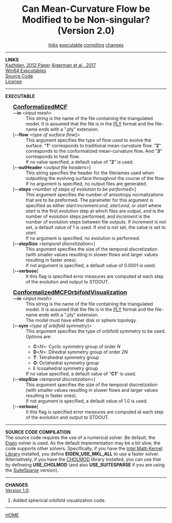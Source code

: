 
<html>
<head>
<title>Conformalized MCF</title>
<SCRIPT TYPE="text/javascript">
<!--
function $()
{
	var elements = new Array();
	for( var i=0 ; i<arguments.length ; i++ )
	{
		var element = arguments[i];
		if( typeof element == 'string' ) element = document.getElementById( element );
		elements.push(element);
	}
	return elements;
};
function collapseAll( objs )
{
	for( var i=0 ; i<objs.length ; i++ ) objs[i].style.display = 'none';
};
function expandAll( objs )
{
	for( var i=0 ; i<objs.length ; i++ ) objs[i].style.display = '';
};
function toggleAll( objs )
{
	for( var i=0 ; i<objs.length ; i++ )
		if( objs[i].style.display =='' ) objs[i].style.display = 'none';
		else                             objs[i].style.display = '';
};
function _init( )
{
	collapseAll( $('conformalized_mcf','conformalized_mcf_orbifold_visualization') );
};
//-->
</SCRIPT>
</head>
<body ONLOAD="_init();">
<CENTER><H1>Can Mean-Curvature Flow be Modified to be Non-singular?<BR> (Version 2.0)</A></H1></CENTER>
<CENTER>
<A HREF="#LINKS">links</A>
<A HREF="#EXECUTABLE">executable</A>
<A HREF="#COMPILING">compiling</A>
<A HREF="#CHANGES">changes</A>
</CENTER>
<HR>
<A NAME="LINKS"><B>LINKS</B></A><br>
<A href="http://www.cs.jhu.edu/~misha/MyPapers/SGP12.pdf">Kazhdan, 2012 Paper</A>
<A HREF="https://dl.acm.org/citation.cfm?id=3073615">Aigerman et al., 2017</A><BR>
<A HREF="ConformalizedMCF.exe.zip">Win64 Executables</A></br>
<A href="ConformalizedMCF.zip">Source Code</A><br>
<A href="license.txt">License</A><br>
<HR>
<A NAME="EXECUTABLE"><B>EXECUTABLE</B></A><br>

<UL>
<DL>
<FONT SIZE="+1" ><B><A HREF="" ONCLICK="toggleAll( $('conformalized_mcf') ) ; return false;" >ConformalizedMCF</A></B></FONT>
<DIV ID="conformalized_mcf">

<DT><b>--in</b> &#60;<i>input mesh</i>&#62;
<DD> This string is the name of the file containing the triangulated model.
It is assumed that the file is in the
<A HREF="http://www.cc.gatech.edu/projects/large_models/ply.html">PLY</A> format and the file-name ends with a ".ply" extension.

<DT>[<b>--flow</b> &#60;<i>type of surface flow</i>]&#62;
<DD> This argument specifies the type of flow used to evolve the surface. "<B>1</B>" corresponds to traditional mean-curvature flow. "<B>2</B>" corresponds to the conformalized mean-curvature flow. And "<B>3</B>" corresponds to heat flow.<BR>
If no value specified, a default value of "<B>2</B>" is used.

<DT>[<b>--outHeader</B> &#60;<i>output file headers</i>&#62;]
<DD> This string specifies the header for the filenames used when outputting the evolving surface throughout the course of the flow.<BR>
If no argument is specified, no output files are generated.

<DT>[<b>--steps</b> &#60;<i>number of steps of evolution to be performed</i>&#62;]
<DD> This argument specifies the number of anisotropy normalizations that are to be preformed. The parameter for this argument is specified as either <I>start:increment:end</I>, <I>start:end</I>, or <I>start</I> where <I>start</I> is the first evolution step at which files are output, <I>end</I> is the number of evolution steps performed, and <I>increment</I> is the number of evolution steps between file outputs. If <I>increment</I> is not set, a default value of 1 is used. If <I>end</I> is not set, the value is set to <I>start</I>.<BR>
If no argument is specified, no evolution is performed.

<DT>[<b>--stepSize</b> &#60;<i>temporal discretization</i>&#62;]
<DD> This argument specifies the size of the temporal discretization (with smaller values resulting in slower flows and larger values resulting in faster ones).<BR>
If not argument is specified, a default value of 0.0001 is used.

<DT> [<B>--verbose</B>]
<DD> It this flag is specified error measures are computed at each step of the evolution and output to STDOUT.

</DIV>
</DL>
</UL>

<UL>
<DL>
<FONT SIZE="+1" ><B><A HREF="" ONCLICK="toggleAll( $('conformalized_mcf_orbifold_visualization') ) ; return false;" >ConformalizedMCFOrbifoldVisualization</A></B></FONT>
<DIV ID="conformalized_mcf_orbifold_visualization">

<DT><b>--in</b> &#60;<i>input mesh</i>&#62;
<DD> This string is the name of the file containing the triangulated model.
It is assumed that the file is in the <A HREF="http://www.cc.gatech.edu/projects/large_models/ply.html">PLY</A> format and the file-name ends with a ".ply" extension.<br>
The model must have either disk or sphere topology.

<DT>[<b>--sym</b> &#60;<i>type of orbifold symmetry</i>]&#62;
<DD> This argument specifies the type of orbifold symmetry to be used. Options are:
<UL>
<LI> <B>C</B>&#60;<I>N</I>&#62;: Cyclic symmetry group of order <I>N</I>
<LI> <B>D</B>&#60;<I>N</I>&#62;: Dihedral symmetry group of order <I>2N</I>
<LI> <B>T</B>: Tetrahedral symmetry group
<LI> <B>O</B>: Octahedral symmetry group
<LI> <B>I</B>: Icosahedral symmetry group
</UL>
If no value specified, a default value of "<B>C1</B>" is used.

<DT>[<b>--stepSize</b> &#60;<i>temporal discretization</i>&#62;]
<DD> This argument specifies the size of the temporal discretization (with smaller values resulting in slower flows and larger values resulting in faster ones).<BR>
If not argument is specified, a default value of 1.0 is used.

<DT> [<B>--verbose</B>]
<DD> It this flag is specified error measures are computed at each step of the evolution and output to STDOUT.

</DIV>
</DL>
</UL>


<HR>
<A NAME="COMPILING"><B>SOURCE CODE COMPILATION</B></A><br>
The source code requires the use of a numerical solver. Be default, the <A HREF="http://eigen.tuxfamily.org/index.php?title=Main_Page">Eigen</A> solver is used. As the default implementation may be a bit slow, the code supports other solvers. Specifically, if you have the <A HREF="https://software.intel.com/en-us/mkl">Intel Math Kernel Library</A> installed, you define <B>EIGEN_USE_MKL_ALL</B> to use a faster solver. Alternatively, if you have the <A HREF="http://www.cise.ufl.edu/research/sparse/cholmod/">CHOLMOD</A> library installed, you can use that by defineing <B>USE_CHOLMOD</B> (and also <B>USE_SUITESPARSE</B> if you are using the <A HREF="http://faculty.cse.tamu.edu/davis/suitesparse.html">SuiteSparse</A> version).

<HR>
<A NAME="CHANGES"><B>CHANGES</B></A><br>
<A HREF="http://www.cs.jhu.edu/~misha/Code/ConformalizedMCF/Version1/">Version 1.0</A>:
<OL>
<LI> Added spherical orbifold visualization code.
</OL>


<HR>
<A HREF="http://www.cs.jhu.edu/~misha">HOME</A>
</body>
</html>
